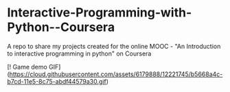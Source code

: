 Interactive-Programming-with-Python--Coursera
=============================================

A repo to share my projects created for the online MOOC -
"An Introduction to interactive programming in python" on Coursera

[! Game demo GIF] (https://cloud.githubusercontent.com/assets/6179888/12221745/b5668a4c-b7cd-11e5-8c75-abdf44579a30.gif)
